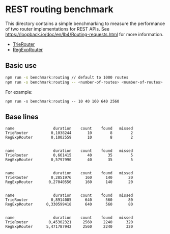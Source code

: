 # REST routing benchmark

This directory contains a simple benchmarking to measure the performance of two
router implementations for REST APIs. See
https://loopback.io/doc/en/lb4/Routing-requests.html for more information.

- [TrieRouter](https://github.com/strongloop/loopback-next/tree/master/packages/rest/src/router/trie-router.ts)
- [RegExpRouter](https://github.com/strongloop/loopback-next/tree/master/packages/rest/src/router/regexp-router.ts)

## Basic use

```sh
npm run -s benchmark:routing // default to 1000 routes
npm run -s benchmark:routing -- <number-of-routes> <number-of-routes>
```

For example:

```
npm run -s benchmark:routing -- 10 40 160 640 2560
```

## Base lines

```
name                 duration    count    found   missed
TrieRouter          0,1038244       10        8        2
RegExpRouter        0,1002559       10        8        2


name                 duration    count    found   missed
TrieRouter           0,661415       40       35        5
RegExpRouter        0,5797990       40       35        5


name                 duration    count    found   missed
TrieRouter          0,2851976      160      140       20
RegExpRouter       0,27040556      160      140       20


name                 duration    count    found   missed
TrieRouter          0,8914005      640      560       80
RegExpRouter      0,330599418      640      560       80


name                 duration    count    found   missed
TrieRouter         0,45302321     2560     2240      320
RegExpRouter      5,471787942     2560     2240      320
```

